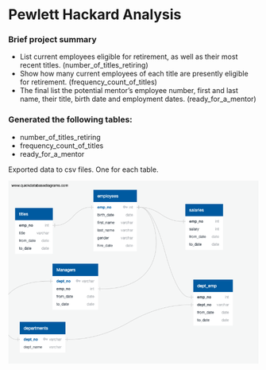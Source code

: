 # Pewlett Hackard Analysis

### Brief project summary
* List current employees eligible for retirement, as well as their most recent titles. (number_of_titles_retiring)
* Show how many current employees of each title are presently eligible for retirement. (frequency_count_of_titles)
* The final list the potential mentor’s employee number, first and last name, their title, birth date and employment dates. (ready_for_a_mentor)

### Generated the following tables:
* number_of_titles_retiring 
* frequency_count_of_titles
* ready_for_a_mentor

Exported data to csv files. One for each table.


![ERD](https://github.com/damianperreira/Pewlett-Hackard-Analysis/blob/master/Analysis%20Projects%20Folder/Pewlett_Hackard_Folder/EmployeeDB.png)


